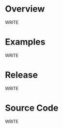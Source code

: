 <h1>Overview</h1>
WRITE

<h1>Examples</h1>
WRITE

<h1>Release</h1>
WRITE

<h1>Source Code</h1>
WRITE
